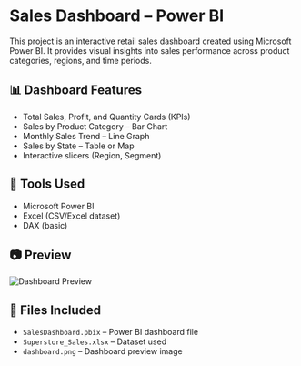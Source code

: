 # Sales Dashboard – Power BI

This project is an interactive retail sales dashboard created using Microsoft Power BI. It provides visual insights into sales performance across product categories, regions, and time periods.

## 📊 Dashboard Features

- Total Sales, Profit, and Quantity Cards (KPIs)
- Sales by Product Category – Bar Chart
- Monthly Sales Trend – Line Graph
- Sales by State – Table or Map
- Interactive slicers (Region, Segment)

## 🧰 Tools Used

- Microsoft Power BI
- Excel (CSV/Excel dataset)
- DAX (basic)

## 📷 Preview

![Dashboard Preview](Screenshots/dashboard.png)

## 📁 Files Included

- `SalesDashboard.pbix` – Power BI dashboard file
- `Superstore_Sales.xlsx` – Dataset used
- `dashboard.png` – Dashboard preview image
